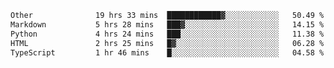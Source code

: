 <!--START_SECTION:waka-->

```txt
Other              19 hrs 33 mins  ████████████▓░░░░░░░░░░░░   50.49 %
Markdown           5 hrs 28 mins   ███▓░░░░░░░░░░░░░░░░░░░░░   14.15 %
Python             4 hrs 24 mins   ███░░░░░░░░░░░░░░░░░░░░░░   11.38 %
HTML               2 hrs 25 mins   █▓░░░░░░░░░░░░░░░░░░░░░░░   06.28 %
TypeScript         1 hr 46 mins    █░░░░░░░░░░░░░░░░░░░░░░░░   04.58 %
```

<!--END_SECTION:waka--> 
 
